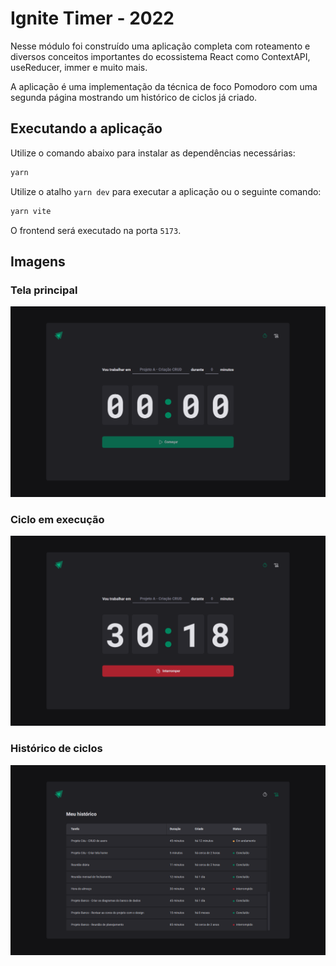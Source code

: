 # Ignite Timer - 2022
Nesse módulo foi construído uma aplicação completa com roteamento e diversos conceitos importantes do ecossistema React como ContextAPI, useReducer, immer e muito mais.

A aplicação é uma implementação da técnica de foco Pomodoro com uma segunda página mostrando um histórico de ciclos já criado.

## Executando a aplicação
Utilize o comando abaixo para instalar as dependências necessárias:
```bash
yarn
```

Utilize o atalho `yarn dev` para executar a aplicação ou o seguinte comando:
```bash
yarn vite
```

O frontend será executado na porta `5173`.

## Imagens
### Tela principal
![Tela principal](src/assets/prints/print1.png)

### Ciclo em execução
![Ciclo em execução](src/assets/prints/print2.png)

### Histórico de ciclos
![Histórico de ciclos](src/assets/prints/print3.png)
